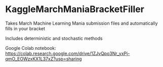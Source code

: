 # KaggleMarchManiaBracketFiller
Takes March Machine Learning Mania submission files and automatically fills in your bracket

Includes deterministic and stochastic methods

Google Colab notebook:  https://colab.research.google.com/drive/1ZJvQpo3Nr_yxPj-qmO_EOWzxKX1L37xZ?usp=sharing
